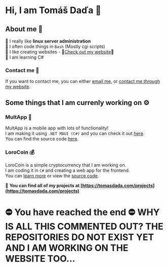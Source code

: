 # Hi, I am Tomáš Daďa 👋
## About me 🎯
🔳 I really like **linux server administration** <br />
🔳 I often code things in `Bash` (Mostly cgi scripts) <br />
🔳 I like creating websites - 👀[Check out my website](https://tomasdada.com)👀 <br />
🔳 I am learning C# <br />

### Contact me 🔮
If you want to contact me, you can either [email me](mailto:hacker@tomasdada.com), or [contact me through my website](https://tomasdada.com/contact).

## Some things that I am currenly working on ⚙️
### MultApp 📱
MultApp is a mobile app with lots of functionality! <br />
I am making it using `.NET MAUI (C#)` and you can check it out [here](https://tomasdada.com/projects/MultApp). <br />
You can find the source code [here](https://github.com/dadatomas/MultApp). <br />

### LoroCoin 💰
LoroCoin is a simple cryptocurrency that I am working on. <br />
I am coding it in `C#` and creating a web app for the frontend. <br />
You can [learn more](https://tomasdada.com/projects/LoroCoin) or view the [source code](https://github.com/dadatomas/LoroCoin). <br />

🔳 **You can find all of my projects at [https://tomasdada.com/projects](https://tomasdada.com/projects)**

# ⛔️ You have reached the end ⛔️ WHY IS ALL THIS COMMENTED OUT? THE REPOSITORIES DO NOT EXIST YET AND I AM WORKING ON THE WEBSITE TOO...
